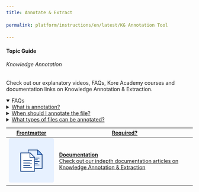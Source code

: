 ```yaml
---
title: Annotate & Extract

permalink: platform/instructions/en/latest/KG Annotation Tool

---
```

#### Topic Guide
###### Knowledge Annotation

  Check out our explanatory videos, FAQs, Kore Academy courses and documentation links on Knowledge Annotation & Extraction.

<details open>
  <summary>FAQs
  </summary>

  <a class="nested-accordian-link" target="_blank" href="https://developer.kore.ai/docs/bots/bot-builder-tool/knowledge-task/knowledge-extraction-service/#Annotate_Extract">

  <details class="nested-details">
 
  <summary>What is annotation?
  </summary>

 
 Link to Annotation documentation

  </details>
 </a>
  
   <a class="nested-accordian-link" target="_blank" href="https://developer.kore.ai/docs/bots/bot-builder-tool/knowledge-task/knowledge-extraction-service/#Annotate_Extract">

  <details class="nested-details">
 
  <summary>When should I annotate the file?
  </summary>

 
 When you do not have the FAQs in the format mandated by the platform.

  </details>
 </a>
  
   <a class="nested-accordian-link" target="_blank" href="https://developer.kore.ai/docs/bots/bot-builder-tool/knowledge-task/knowledge-extraction-service/#Supported_Formats">

  <details class="nested-details">
 
  <summary>What types of files can be annotated?
  </summary>

 
 As of now today, only PDF file types can be annotated. More file types will be added in future releases.

  </details>
 </a>

</details>


<a class="doc-link" target="_blank" href="https://developer.kore.ai/docs/bots/bot-builder-tool/knowledge-task/knowledge-extraction-service/#Annotate_Extract">
 

| Frontmatter | Required? |
|-------------|-------------|
| ![alt text](images/docIcon.svg "Title") | **Documentation**  <br /> Check out our indepth documentation articles on Knowledge Annotation & Extraction | 


</a>
